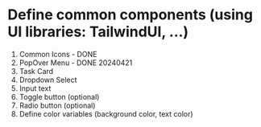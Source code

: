 # Define common components (using UI libraries: TailwindUI, ...)
1. Common Icons - DONE
2. PopOver Menu - DONE 20240421
3. Task Card
4. Dropdown Select
5. Input text
6. Toggle button (optional)
7. Radio button (optional)
8. Define color variables (background color, text color)
